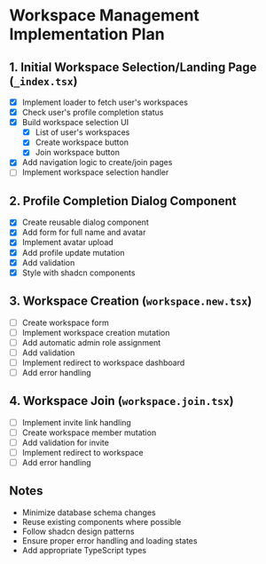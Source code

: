 # Workspace Management Implementation Plan

## 1. Initial Workspace Selection/Landing Page (`_index.tsx`)
- [x] Implement loader to fetch user's workspaces
- [x] Check user's profile completion status
- [x] Build workspace selection UI
  - [x] List of user's workspaces
  - [x] Create workspace button
  - [x] Join workspace button
- [x] Add navigation logic to create/join pages
- [ ] Implement workspace selection handler

## 2. Profile Completion Dialog Component
- [x] Create reusable dialog component
- [x] Add form for full name and avatar
- [x] Implement avatar upload
- [x] Add profile update mutation
- [x] Add validation
- [x] Style with shadcn components

## 3. Workspace Creation (`workspace.new.tsx`)
- [ ] Create workspace form
- [ ] Implement workspace creation mutation
- [ ] Add automatic admin role assignment
- [ ] Add validation
- [ ] Implement redirect to workspace dashboard
- [ ] Add error handling

## 4. Workspace Join (`workspace.join.tsx`)
- [ ] Implement invite link handling
- [ ] Create workspace member mutation
- [ ] Add validation for invite
- [ ] Implement redirect to workspace
- [ ] Add error handling

## Notes
- Minimize database schema changes
- Reuse existing components where possible
- Follow shadcn design patterns
- Ensure proper error handling and loading states
- Add appropriate TypeScript types 